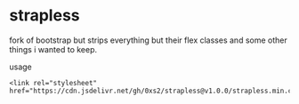 #  strapless

fork of bootstrap but strips everything but their flex classes and some other things i wanted to keep.

usage
```
<link rel="stylesheet" href="https://cdn.jsdelivr.net/gh/0xs2/strapless@v1.0.0/strapless.min.css">
```
